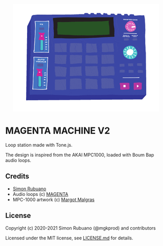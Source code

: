 <p align="center"><img src="./.github/header.gif" alt="Header"></p>

# MAGENTA MACHINE V2

Loop station made with Tone.js.

The design is inspired from the AKAI MPC1000, loaded with Boum Bap audio loops.

## Credits

- [Simon Rubuano](https://github.com/mgkprod)
- Audio loops (c) [MAGENTA](http://www.magentaclub.fr/)
- MPC-1000 artwork (c) [Margot Malgras](https://www.instagram.com/togram.stagram)

## License

Copyright (c) 2020-2021 Simon Rubuano (@mgkprod) and contributors

Licensed under the MIT license, see [LICENSE.md](LICENSE.md) for details.
